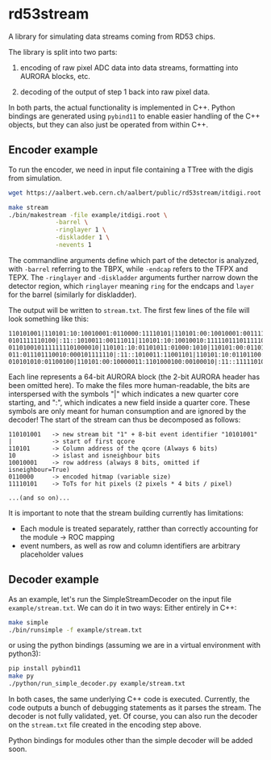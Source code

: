 # rd53stream
A library for simulating data streams coming from RD53 chips.

The library is split into two parts:

1. encoding of raw pixel ADC data into data streams, formatting into AURORA blocks, etc.

2. decoding of the output of step 1 back into raw pixel data.

In both parts, the actual functionality is implemented in C++. Python bindings are generated using `pybind11` to enable easier handling of the C++ objects, but they can also just be operated from within C++.

## Encoder example

To run the encoder, we need in input file containing a TTree with the digis from simulation. 

```bash
wget https://aalbert.web.cern.ch/aalbert/public/rd53stream/itdigi.root -O example/itdigi.root

make stream
./bin/makestream -file example/itdigi.root \
             -barrel \
             -ringlayer 1 \
             -diskladder 1 \
             -nevents 1
```

The commandline arguments define which part of the detector is analyzed, with `-barrel` referring to the TBPX, while `-endcap` refers to the TFPX and TEPX. The `-ringlayer` and `-diskladder` arguments further narrow down the detector region, which `ringlayer` meaning `ring` for the endcaps and `layer` for the barrel (similarly for diskladder).

The output will be written to `stream.txt`. The first few lines of the file will look something like this:

```
110101001|110101:10:10010001:0110000:11110101|110101:00:10010001:00111110:
0101111110100|:11::1010011:00111011|110101:10:10010010:111110111011111000:
0110100101111111101000010|110101:10:01101011:01000:1010|110101:00:011010
011:011101110010:000101111110|:11::1010011:11001101|110101:10:01101100:1011
010101010:01100100|110101:00:10000011:1101000100:00100010|:11::11111010001
```

Each line represents a 64-bit AURORA block (the 2-bit AURORA header has been omitted here). To make the files more human-readable, the bits are interspersed with the symbols "|" which indicates a new quarter core starting, and ":", which indicates a new field inside a quarter core. These symbols are only meant for human consumption and are ignored by the decoder! The start of the stream can thus be decomposed as follows:

```
110101001   -> new stream bit "1" + 8-bit event identifier "10101001"
|           -> start of first qcore
110101      -> Column address of the qcore (Always 6 bits)
10          -> islast and isneighbour bits
10010001    -> row address (always 8 bits, omitted if isneighbour=True)
0110000     -> encoded hitmap (variable size)
11110101    -> ToTs for hit pixels (2 pixels * 4 bits / pixel)

...(and so on)...
```

It is important to note that the stream building currently has limitations:
* Each module is treated separately, ratther than correctly accounting for the module -> ROC mapping
* event numbers, as well as row and column identifiers are arbitrary placeholder values

## Decoder example 

As an example, let's run the SimpleStreamDecoder on the input file `example/stream.txt`. We can do it in two ways: Either entirely in C++:

```bash
make simple
./bin/runsimple -f example/stream.txt
```

or using the python bindings (assuming we are in a virtual environment with python3):

```bash
pip install pybind11
make py
./python/run_simple_decoder.py example/stream.txt
```

In both cases, the same underlying C++ code is executed. Currently, the code outputs a bunch of debugging statements as it parses the stream. The decoder is not fully validated, yet. Of course, you can also run the decoder on the `stream.txt` file created in the encoding step above.

Python bindings for modules other than the simple decoder will be added soon.
